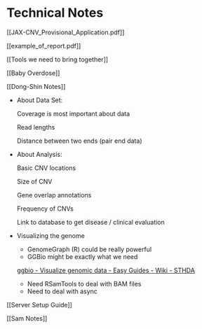 # Technical Notes

[[JAX-CNV_Provisional_Application.pdf]]

[[example_of_report.pdf]]

[[Tools we need to bring together]]

[[Baby Overdose]]

[[Dong-Shin Notes]]

- About Data Set:

    Coverage is most important about data

    Read lengths

    Distance between two ends (pair end data)

- About Analysis:

    Basic CNV locations

    Size of CNV

    Gene overlap annotations

    Frequency of CNVs 

    Link to database to get disease / clinical evaluation

- Visualizing the genome
    - GenomeGraph (R) could be really powerful
    - GGBio might be exactly what we need

    [ggbio - Visualize genomic data - Easy Guides - Wiki - STHDA](http://www.sthda.com/english/wiki/ggbio-visualize-genomic-data)

    - Need RSamTools to deal with BAM files
    - Need to deal with async

[[Server Setup Guide]]

[[Sam Notes]]